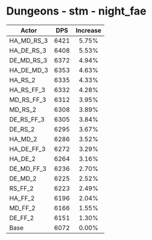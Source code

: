 # Dungeons - stm - night_fae
| Actor | DPS | Increase |
|---|:---:|:---:|
|HA_MD_RS_3|6421|5.75%|
|HA_DE_RS_3|6408|5.53%|
|DE_MD_RS_3|6372|4.94%|
|HA_DE_MD_3|6353|4.63%|
|HA_RS_2|6335|4.33%|
|HA_RS_FF_3|6332|4.28%|
|MD_RS_FF_3|6312|3.95%|
|MD_RS_2|6308|3.89%|
|DE_RS_FF_3|6305|3.84%|
|DE_RS_2|6295|3.67%|
|HA_MD_2|6286|3.52%|
|HA_DE_FF_3|6272|3.29%|
|HA_DE_2|6264|3.16%|
|DE_MD_FF_3|6236|2.70%|
|DE_MD_2|6225|2.52%|
|RS_FF_2|6223|2.49%|
|HA_FF_2|6196|2.04%|
|MD_FF_2|6166|1.55%|
|DE_FF_2|6151|1.30%|
|Base|6072|0.00%|
